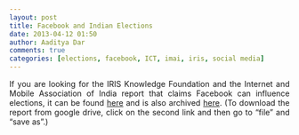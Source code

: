 ```yaml
---
layout: post
title: Facebook and Indian Elections		
date: 2013-04-12 01:50
author: Aaditya Dar
comments: true
categories: [elections, facebook, ICT, imai, iris, social media]
---
```

<p style="text-align: justify;">If you are looking for the IRIS Knowledge Foundation and the Internet and Mobile Association of India report that claims Facebook can influence elections, it can be found <a href="http://www.iamai.in/Upload/Research/41120136250202/Social%20Media%20&amp;%20Lok%20Sabha%20Elections_69.pdf" target="_blank">here</a> and is also archived <a href="https://docs.google.com/file/d/0B9UieF1jpR7DRWxUQTJIYkFvZ2c/edit?usp=sharing" target="_blank">here</a>. (To download the report from google drive, click on the second link and then go to “file” and “save as”.)</p>
